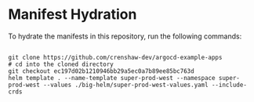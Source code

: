 
# Manifest Hydration

To hydrate the manifests in this repository, run the following commands:

```shell

git clone https://github.com/crenshaw-dev/argocd-example-apps
# cd into the cloned directory
git checkout ec197d02b1210946bb29a5ec0a7b89ee85bc763d
helm template . --name-template super-prod-west --namespace super-prod-west --values ./big-helm/super-prod-west-values.yaml --include-crds
```